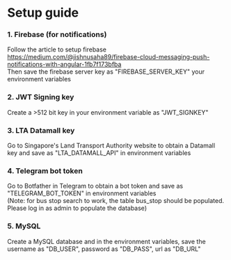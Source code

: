 # Setup guide

### 1. Firebase (for notifications)
Follow the article to setup firebase
https://medium.com/@jishnusaha89/firebase-cloud-messaging-push-notifications-with-angular-1fb7f173bfba   
Then save the firebase server key as "FIREBASE_SERVER_KEY" your environment variables

### 2. JWT Signing key
Create a >512 bit key in your environment variable as "JWT_SIGNKEY"  

### 3. LTA Datamall key
Go to Singapore's Land Transport Authority website to obtain a Datamall key and save as "LTA_DATAMALL_API" in environment variables  

### 4. Telegram bot token
Go to Botfather in Telegram to obtain a bot token and save as "TELEGRAM_BOT_TOKEN" in environment variables  
(Note: for bus stop search to work, the table bus_stop should be populated. Please log in as admin to populate the database)  

### 5. MySQL
Create a MySQL database and in the environment variables, save the username as "DB_USER", password as "DB_PASS", url as "DB_URL"  

